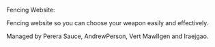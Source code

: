 Fencing Website:

Fencing website so you can choose your weapon easily and effectively.

Managed by Perera Sauce, AndrewPerson, Vert MawIIgen and Iraejgao.
